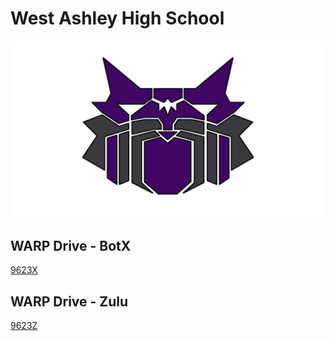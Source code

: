 # West Ashley High School

![washley](./images/WestAshleyRobo.png)

## WARP Drive - BotX

[9623X](https://www.robotevents.com/teams/VRC/9623X)

## WARP Drive - Zulu

[9623Z](https://www.robotevents.com/teams/VRC/9623Z)
